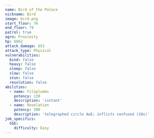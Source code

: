 ```yaml
---
name: Bird of the Palace
nickname: Bird
image: bird.png
start_floor: 76
end_floor: 79
patrol: true
agro: Proximity
hp: 6862
attack_damage: 653
attack_type: Physical
vulnerabilities:
  bind: false
  heavy: false
  sleep: false
  slow: false
  stun: false
  resolution: false
abilities:
  - name: Filoplumes
    potency: 130
    description: 'instant'
  - name: Revelation
    potency: 300
    description: 'telegraphed circle AoE; inflicts confused (10s)'
job_specifics:
  SGE:
    difficulty: Easy
---
```

